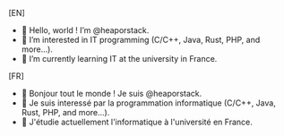[EN]
- 👋 Hello, world ! I’m @heaporstack.
- 👀 I’m interested in IT programming (C/C++, Java, Rust, PHP, and more...).
- 🌱 I’m currently learning IT at the university in France.

[FR]
- 👋 Bonjour tout le monde ! Je suis @heaporstack.
- 👀 Je suis interessé par la programmation informatique (C/C++, Java, Rust, PHP, and more...).
- 🌱 J'étudie actuellement l'informatique à l'université en France.

<!---
heaporstack/heaporstack is a ✨ special ✨ repository because its `README.md` (this file) appears on your GitHub profile.
You can click the Preview link to take a look at your changes.
--->
